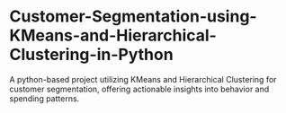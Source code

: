 # Customer-Segmentation-using-KMeans-and-Hierarchical-Clustering-in-Python
A python-based project utilizing KMeans and Hierarchical Clustering for customer segmentation, offering actionable insights into behavior and spending patterns.
